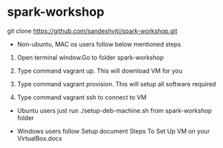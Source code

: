 # spark-workshop

git clone https://github.com/sandeshvjti/spark-workshop.git

* Non-ubuntu, MAC os users follow below mentioned steps

1) Open terminal window.Go to folder spark-workshop

2) Type command vagrant up. This will download VM for you

3) Type command vagrant provision. This will setup all software required

4) Type command vagrant ssh to connect to VM

* Ubuntu users just run ./setup-deb-machine.sh from spark-workshop folder

* Windows users follow Setup document Steps To Set Up VM on your VirtualBox.docx
